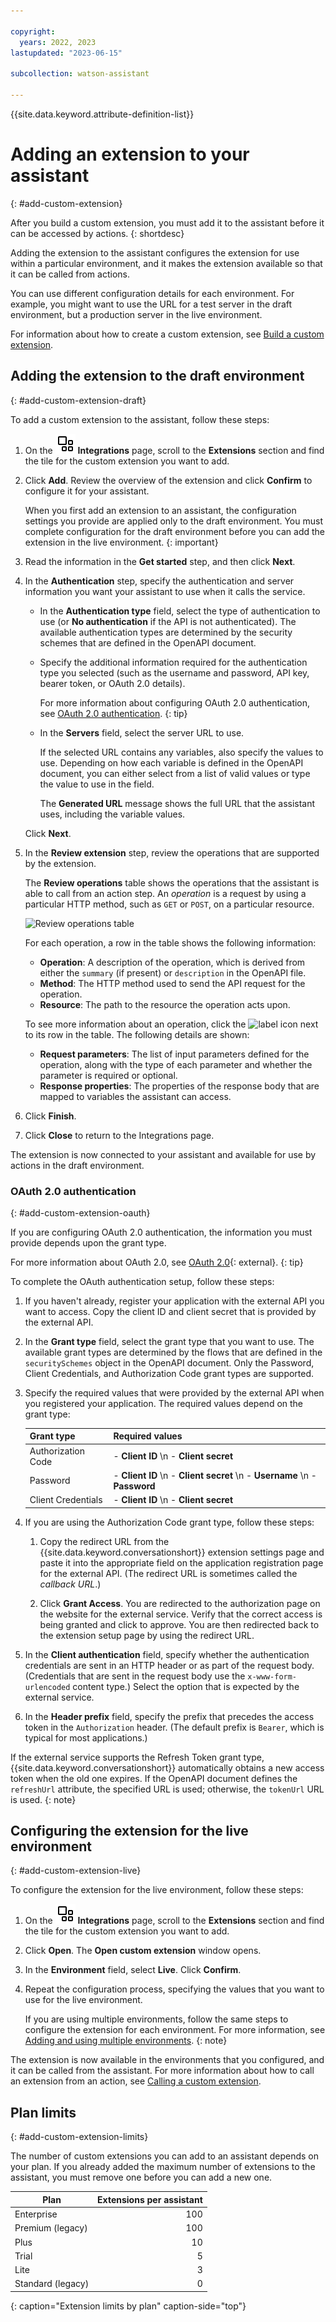 ```yaml
---

copyright:
  years: 2022, 2023
lastupdated: "2023-06-15"

subcollection: watson-assistant

---
```


{{site.data.keyword.attribute-definition-list}}

# Adding an extension to your assistant
{: #add-custom-extension}

After you build a custom extension, you must add it to the assistant before it can be accessed by actions.
{: shortdesc}

Adding the extension to the assistant configures the extension for use within a particular environment, and it makes the extension available so that it can be called from actions.

You can use different configuration details for each environment. For example, you might want to use the URL for a test server in the draft environment, but a production server in the live environment.

For information about how to create a custom extension, see [Build a custom extension](/docs/watson-assistant?topic=watson-assistant-build-custom-extension).

## Adding the extension to the draft environment
{: #add-custom-extension-draft}

To add a custom extension to the assistant, follow these steps:

1. On the ![Integrations icon](images/integrations.svg) **Integrations** page, scroll to the **Extensions** section and find the tile for the custom extension you want to add.

1. Click **Add**. Review the overview of the extension and click **Confirm** to configure it for your assistant.

    When you first add an extension to an assistant, the configuration settings you provide are applied only to the draft environment. You must complete configuration for the draft environment before you can add the extension in the live environment.
    {: important}

1. Read the information in the **Get started** step, and then click **Next**.

1. In the **Authentication** step, specify the authentication and server information you want your assistant to use when it calls the service.

    - In the **Authentication type** field, select the type of authentication to use (or **No authentication** if the API is not authenticated). The available authentication types are determined by the security schemes that are defined in the OpenAPI document.

    - Specify the additional information required for the authentication type you selected (such as the username and password, API key, bearer token, or OAuth 2.0 details).

        For more information about configuring OAuth 2.0 authentication, see [OAuth 2.0 authentication](#add-custom-extension-oauth).
        {: tip}

    - In the **Servers** field, select the server URL to use.

        If the selected URL contains any variables, also specify the values to use. Depending on how each variable is defined in the OpenAPI document, you can either select from a list of valid values or type the value to use in the field.

        The **Generated URL** message shows the full URL that the assistant uses, including the variable values.

     Click **Next**.

1. In the **Review extension** step, review the operations that are supported by the extension.

    The **Review operations** table shows the operations that the assistant is able to call from an action step. An _operation_ is a request by using a particular HTTP method, such as `GET` or `POST`, on a particular resource.

    ![Review operations table](images/extension-review-operations.png)

    For each operation, a row in the table shows the following information:

    - **Operation**: A description of the operation, which is derived from either the `summary` (if present) or `description` in the OpenAPI file.
    - **Method**: The HTTP method used to send the API request for the operation.
    - **Resource**: The path to the resource the operation acts upon.

    To see more information about an operation, click the ![label](images/twistie.png) icon next to its row in the table. The following details are shown:

    - **Request parameters**: The list of input parameters defined for the operation, along with the type of each parameter and whether the parameter is required or optional.
    - **Response properties**: The properties of the response body that are mapped to variables the assistant can access.

1. Click **Finish**.

1. Click **Close** to return to the Integrations page.

The extension is now connected to your assistant and available for use by actions in the draft environment.

### OAuth 2.0 authentication
{: #add-custom-extension-oauth}

If you are configuring OAuth 2.0 authentication, the information you must provide depends upon the grant type.

For more information about OAuth 2.0, see [OAuth 2.0](https://oauth.net/2/){: external}.
{: tip}

To complete the OAuth authentication setup, follow these steps:

1. If you haven't already, register your application with the external API you want to access. Copy the client ID and client secret that is provided by the external API.

1. In the **Grant type** field, select the grant type that you want to use. The available grant types are determined by the flows that are defined in the `securitySchemes` object in the OpenAPI document. Only the Password, Client Credentials, and Authorization Code grant types are supported.

1. Specify the required values that were provided by the external API when you registered your application. The required values depend on the grant type:

    | Grant type         | Required values |
    |--------------------|-----------------|
    | Authorization Code | - **Client ID** \n - **Client secret** |
    | Password           | - **Client ID** \n - **Client secret** \n - **Username** \n - **Password** |
    | Client Credentials | - **Client ID** \n - **Client secret** |

1. If you are using the Authorization Code grant type, follow these steps:

    1. Copy the redirect URL from the {{site.data.keyword.conversationshort}} extension settings page and paste it into the appropriate field on the application registration page for the external API. (The redirect URL is sometimes called the _callback URL_.)
    
    1. Click **Grant Access**. You are redirected to the authorization page on the website for the external service. Verify that the correct access is being granted and click to approve. You are then redirected back to the extension setup page by using the redirect URL.

1. In the **Client authentication** field, specify whether the authentication credentials are sent in an HTTP header or as part of the request body. (Credentials that are sent in the request body use the `x-www-form-urlencoded` content type.) Select the option that is expected by the external service.

1. In the **Header prefix** field, specify the prefix that precedes the access token in the `Authorization` header. (The default prefix is `Bearer`, which is typical for most applications.)

If the external service supports the Refresh Token grant type, {{site.data.keyword.conversationshort}}  automatically obtains a new access token when the old one expires. If the OpenAPI document defines the `refreshUrl` attribute, the specified URL is used; otherwise, the `tokenUrl` URL is used.
{: note}

## Configuring the extension for the live environment
{: #add-custom-extension-live}

To configure the extension for the live environment, follow these steps:

1. On the ![Integrations icon](images/integrations.svg) **Integrations** page, scroll to the **Extensions** section and find the tile for the custom extension you want to add.

1. Click **Open**. The **Open custom extension** window opens.

1. In the **Environment** field, select **Live**. Click **Confirm**.

1. Repeat the configuration process, specifying the values that you want to use for the live environment.

   If you are using multiple environments, follow the same steps to configure the extension for each environment. For more information, see [Adding and using multiple environments](/docs/watson-assistant?topic=watson-assistant-multiple-environments).
   {: note}

The extension is now available in the environments that you configured, and it can be called from the assistant. For more information about how to call an extension from an action, see [Calling a custom extension](/docs/watson-assistant?topic=watson-assistant-call-extension).

## Plan limits
{: #add-custom-extension-limits}

The number of custom extensions you can add to an assistant depends on your plan. If you already added the maximum number of extensions to the assistant, you must remove one before you can add a new one.

| Plan       |   Extensions per assistant |
|------------|---------------------------:|
| Enterprise |                        100 |
| Premium (legacy) |                  100 |
| Plus       |                         10 |
| Trial      |                          5 |
| Lite       |                          3 |
| Standard (legacy) |                   0 |
{: caption="Extension limits by plan" caption-side="top"}

